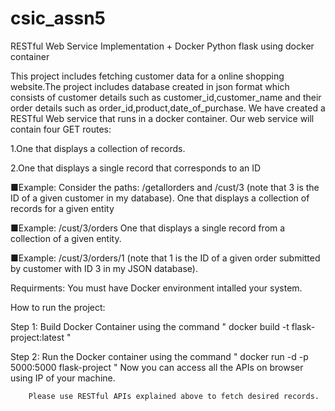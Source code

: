 # csic_assn5
RESTful Web Service Implementation + Docker
Python flask using docker container

This project includes fetching customer data for a online shopping website.The project includes database created in json format which consists of customer details such as customer_id,customer_name and their order details such as order_id,product,date_of_purchase.
We have created a RESTful Web service that runs in a docker container.
Our web service will contain four GET routes:

1.One that displays a collection of records.

2.One that displays a single record that corresponds to an ID

■Example:​ Consider the paths: /getallorders and /cust/3 (note that 3 is the ID of a given customer in my database).
One that displays a collection of records for a given entity

■Example:​ /cust/3/orders
One that displays a single record from a collection of a given entity.

■Example:​ /cust/3/orders/1 (note that 1 is the ID of a given order submitted by customer with ID 3 in my JSON database).

Requirments:
You must have Docker environment intalled your system.


How to run the project:

Step 1: Build Docker Container using the command " docker build -t flask-project:latest "

Step 2: Run the Docker container using the command " docker run -d -p 5000:5000 flask-project "
        Now you can access all the APIs on browser using IP of your machine.
        
        Please use RESTful APIs explained above to fetch desired records.
